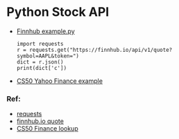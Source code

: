 # Python Stock API

* [Finnhub example.py](https://github.com/eniompw/stockAPI/blob/main/finnhub-example.py)

      import requests
      r = requests.get("https://finnhub.io/api/v1/quote?symbol=AAPL&token=")
      dict = r.json()
      print(dict['c'])

* [CS50 Yahoo Finance example](https://github.com/eniompw/StockAPI/blob/main/cs50-lookup.py)

### Ref:
* [requests](https://www.w3schools.com/python/ref_requests_response.asp)
* [finnhub.io quote](https://finnhub.io/docs/api/quote)
* [CS50 Finance lookup](https://cdn.cs50.net/2024/x/psets/9/finance/helpers.py?highlight)
